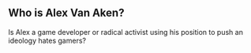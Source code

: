 ## Who is Alex Van Aken?

Is Alex a game developer or radical activist using his position to push an ideology hates gamers?
